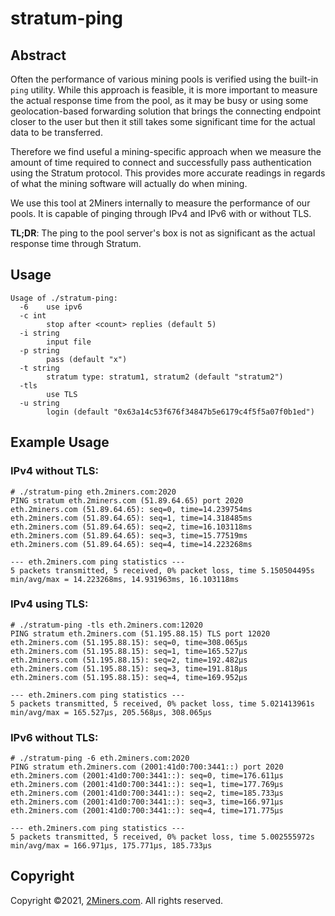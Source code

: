 # stratum-ping

## Abstract

Often the performance of various mining pools is verified using the built-in `ping` utility. While this approach is feasible, it is more important to measure the actual response time from the pool, as it may be busy or using some geolocation-based forwarding solution that brings the connecting endpoint closer to the user but then it still takes some significant time for the actual data to be transferred.

Therefore we find useful a mining-specific approach when we measure the amount of time required to connect and successfully pass authentication using the Stratum protocol. This provides more accurate readings in regards of what the mining software will actually do when mining.

We use this tool at 2Miners internally to measure the performance of our pools. It is capable of pinging through IPv4 and IPv6 with or without TLS.

**TL;DR**: The ping to the pool server's box is not as significant as the actual response time through Stratum.

## Usage

```
Usage of ./stratum-ping:
  -6    use ipv6
  -c int
        stop after <count> replies (default 5)
  -i string
        input file
  -p string
        pass (default "x")
  -t string
        stratum type: stratum1, stratum2 (default "stratum2")       
  -tls
        use TLS
  -u string
        login (default "0x63a14c53f676f34847b5e6179c4f5f5a07f0b1ed")
```

## Example Usage

### IPv4 without TLS:
```
# ./stratum-ping eth.2miners.com:2020
PING stratum eth.2miners.com (51.89.64.65) port 2020
eth.2miners.com (51.89.64.65): seq=0, time=14.239754ms
eth.2miners.com (51.89.64.65): seq=1, time=14.318485ms
eth.2miners.com (51.89.64.65): seq=2, time=16.103118ms
eth.2miners.com (51.89.64.65): seq=3, time=15.77519ms
eth.2miners.com (51.89.64.65): seq=4, time=14.223268ms

--- eth.2miners.com ping statistics ---
5 packets transmitted, 5 received, 0% packet loss, time 5.150504495s
min/avg/max = 14.223268ms, 14.931963ms, 16.103118ms
```

### IPv4 using TLS:
```
# ./stratum-ping -tls eth.2miners.com:12020
PING stratum eth.2miners.com (51.195.88.15) TLS port 12020
eth.2miners.com (51.195.88.15): seq=0, time=308.065µs
eth.2miners.com (51.195.88.15): seq=1, time=165.527µs
eth.2miners.com (51.195.88.15): seq=2, time=192.482µs
eth.2miners.com (51.195.88.15): seq=3, time=191.818µs
eth.2miners.com (51.195.88.15): seq=4, time=169.952µs

--- eth.2miners.com ping statistics ---
5 packets transmitted, 5 received, 0% packet loss, time 5.021413961s
min/avg/max = 165.527µs, 205.568µs, 308.065µs
```

### IPv6 without TLS:
```
# ./stratum-ping -6 eth.2miners.com:2020
PING stratum eth.2miners.com (2001:41d0:700:3441::) port 2020
eth.2miners.com (2001:41d0:700:3441::): seq=0, time=176.611µs
eth.2miners.com (2001:41d0:700:3441::): seq=1, time=177.769µs
eth.2miners.com (2001:41d0:700:3441::): seq=2, time=185.733µs
eth.2miners.com (2001:41d0:700:3441::): seq=3, time=166.971µs
eth.2miners.com (2001:41d0:700:3441::): seq=4, time=171.775µs

--- eth.2miners.com ping statistics ---
5 packets transmitted, 5 received, 0% packet loss, time 5.002555972s
min/avg/max = 166.971µs, 175.771µs, 185.733µs
```

## Copyright

Copyright ©2021, [2Miners.com](https://2miners.com). All rights reserved.
